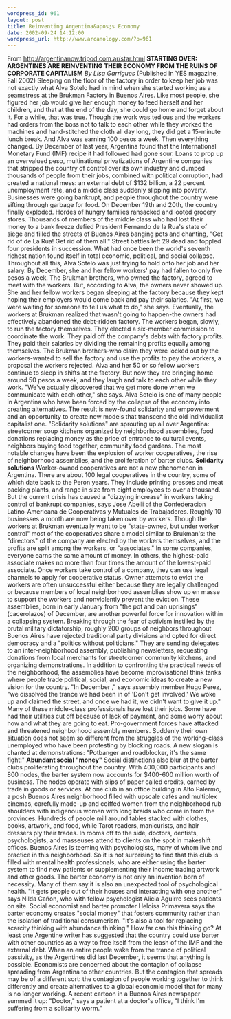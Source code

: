 ```yaml
--- 
wordpress_id: 961
layout: post
title: Reinventing Argentina&apos;s Economy
date: 2002-09-24 14:12:00
wordpress_url: http://www.arcanology.com/?p=961
---
```

From <a href="http://argentinanow.tripod.com.ar/star.html">http://argentinanow.tripod.com.ar/star.html</a> <strong>STARTING OVER: ARGENTINES ARE REINVENTING THEIR ECONOMY FROM THE RUINS OF CORPORATE CAPITALISM</strong> <em>By Lisa Garrigues</em> (Published in YES magazine, Fall 2002) Sleeping on the floor of the factory in order to keep her job was not exactly what Alva Sotelo had in mind when she started working as a seamstress at the Brukman Factory in Buenos Aires. Like most people, she figured her job would give her enough money to feed herself and her children, and that at the end of the day, she could go home and forget about it. For a while, that was true. Though the work was tedious and the workers had orders from the boss not to talk to each other while they worked the machines and hand-stitched the cloth all day long, they did get a 15-minute lunch break. And Alva was earning 100 pesos a week. Then everything changed. By December of last year, Argentina found that the International Monetary Fund (IMF) recipe it had followed had gone sour. Loans to prop up an overvalued peso, multinational privatizations of Argentine companies that stripped the country of control over its own industry and dumped thousands of people from their jobs, combined with political corruption, had created a national mess: an external debt of $132 billion, a 22 percent unemployment rate, and a middle class suddenly slipping into poverty. Businesses were going bankrupt, and people throughout the country were sifting through garbage for food. On December 19th and 20th, the country finally exploded. Hordes of hungry families ransacked and looted grocery stores. Thousands of members of the middle class who had lost their money to a bank freeze defied President Fernando de la Rua's state of siege and filled the streets of Buenos Aires banging pots and chanting, "Get rid of de La Rua! Get rid of them all." Street battles left 29 dead and toppled four presidents in succession. What had once been the world's seventh richest nation found itself in total economic, political, and social collapse. Throughout all this, Alva Sotelo was just trying to hold onto her job and her salary. By December, she and her fellow workers' pay had fallen to only five pesos a week. The Brukman brothers, who owned the factory, agreed to meet with the workers. But, according to Alva, the owners never showed up. She and her fellow workers began sleeping at the factory because they kept hoping their employers would come back and pay their salaries. "At first, we were waiting for someone to tell us what to do," she says. Eventually, the workers at Brukman realized that wasn't going to happen-the owners had effectively abandoned the debt-ridden factory. The workers began, slowly, to run the factory themselves. They elected a six-member commission to coordinate the work. They paid off the company's debts with factory profits. They paid their salaries by dividing the remaining profits equally among themselves. The Brukman brothers-who claim they were locked out by the workers-wanted to sell the factory and use the profits to pay the workers, a proposal the workers rejected. Alva and her 50 or so fellow workers continue to sleep in shifts at the factory. But now they are bringing home around 50 pesos a week, and they laugh and talk to each other while they work. "We've actually discovered that we get more done when we communicate with each other," she says. Alva Sotelo is one of many people in Argentina who have been forced by the collapse of the economy into creating alternatives. The result is new-found solidarity and empowerment and an opportunity to create new models that transcend the old individualist capitalist one. "Solidarity solutions" are sprouting up all over Argentina: streetcorner soup kitchens organized by neighborhood assemblies, food donations replacing money as the price of entrance to cultural events, neighbors buying food together, community food gardens. The most notable changes have been the explosion of worker cooperatives, the rise of neighborhood assemblies, and the proliferation of barter clubs. <strong>Solidarity solutions</strong> Worker-owned cooperatives are not a new phenomenon in Argentina. There are about 100 legal cooperatives in the country, some of which date back to the Peron years. They include printing presses and meat packing plants, and range in size from eight employees to over a thousand. But the current crisis has caused a "dizzying increase" in workers taking control of bankrupt companies, says Jose Abelli of the Confederacion Latino-Americana de Cooperativas y Mutuales de Trabajadores. Roughly 10 businesses a month are now being taken over by workers. Though the workers at Brukman eventually want to be "state-owned, but under worker control" most of the cooperatives share a model similar to Brukman's: the "directors" of the company are elected by the workers themselves, and the profits are split among the workers, or "associates." In some companies, everyone earns the same amount of money. In others, the highest-paid associate makes no more than four times the amount of the lowest-paid associate. Once workers take control of a company, they can use legal channels to apply for cooperative status. Owner attempts to evict the workers are often unsuccessful either because they are legally challenged or because members of local neighborhood assemblies show up en masse to support the workers and nonviolently prevent the eviction. These assemblies, born in early January from "the pot and pan uprisings" (cacerolazos) of December, are another powerful force for innovation within a collapsing system. Breaking through the fear of activism instilled by the brutal military dictatorship, roughly 200 groups of neighbors throughout Buenos Aires have rejected traditional party divisions and opted for direct democracy and a "politics without politicians." They are sending delegates to an inter-neighborhood assembly, publishing newsletters, requesting donations from local merchants for streetcorner community kitchens, and organizing demonstrations. In addition to confronting the practical needs of the neighborhood, the assemblies have become improvisational think tanks where people trade political, social, and economic ideas to create a new vision for the country. "In December ," says assembly member Hugo Perez, "we dissolved the trance we had been in of 'Don't get involved.' We woke up and claimed the street, and once we had it, we didn't want to give it up." Many of these middle-class professionals have lost their jobs. Some have had their utilities cut off because of lack of payment, and some worry about how and what they are going to eat. Pro-government forces have attacked and threatened neighborhood assembly members. Suddenly their own situation does not seem so different from the struggles of the working-class unemployed who have been protesting by blocking roads. A new slogan is chanted at demonstrations: "Potbanger and roadblocker, it's the same fight!" <strong>Abundant social "money"</strong> Social distinctions also blur at the barter clubs proliferating throughout the country. With 400,000 participants and 800 nodes, the barter system now accounts for $400-600 million worth of business. The nodes operate with slips of paper called credits, earned by trade in goods or services. At one club in an office building in Alto Palermo, a posh Buenos Aires neighborhood filled with upscale cafés and multiplex cinemas, carefully made-up and coiffed women from the neighborhood rub shoulders with indigenous women with long braids who come in from the provinces. Hundreds of people mill around tables stacked with clothes, books, artwork, and food, while Tarot readers, manicurists, and hair dressers ply their trades. In rooms off to the side, doctors, dentists, psychologists, and masseuses attend to clients on the spot in makeshift offices. Buenos Aires is teeming with psychologists, many of whom live and practice in this neighborhood. So it is not surprising to find that this club is filled with mental health professionals, who are either using the barter system to find new patients or supplementing their income trading artwork and other goods. The barter economy is not only an invention born of necessity. Many of them say it is also an unexpected tool of psychological health. "It gets people out of their houses and interacting with one another," says Nilda Cañon, who with fellow psychologist Alicia Aguirre sees patients on site. Social economist and barter promoter Heloisa Primavera says the barter economy creates "social money" that fosters community rather than the isolation of traditional consumerism. "It's also a tool for replacing scarcity thinking with abundance thinking." How far can this thinking go? At least one Argentine writer has suggested that the country could use barter with other countries as a way to free itself from the leash of the IMF and the external debt. When an entire people wake from the trance of political passivity, as the Argentines did last December, it seems that anything is possible. Economists are concerned about the contagion of collapse spreading from Argentina to other countries. But the contagion that spreads may be of a different sort: the contagion of people working together to think differently and create alternatives to a global economic model that for many is no longer working. A recent cartoon in a Buenos Aires newspaper summed it up: "Doctor," says a patient at a doctor's office, "I think I'm suffering from a solidarity worm."
